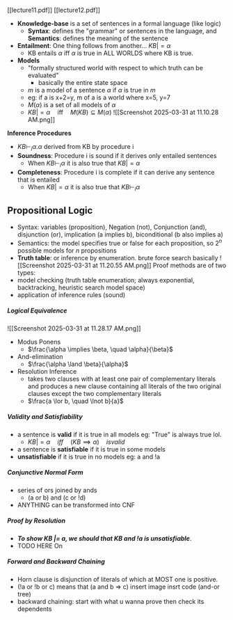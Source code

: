 [[lecture11.pdf]] [[lecture12.pdf]]

- **Knowledge-base** is a set of sentences in a formal language (like logic)
	- **Syntax**: defines the "grammar" or sentences in the language, and **Semantics**: defines the meaning of the sentence
- **Entailment**: One thing follows from another...  $KB |= \alpha$ 
	- KB entails $\alpha$ iff $\alpha$ is true in ALL WORLDS where KB is true.
- **Models**
	- "formally structured world with respect to which truth can be evaluated"
		- basically the entire state space
	- $m$ is a model of a sentence $\alpha$ if $\alpha$ is true in $m$
	- eg: if a is x+2=y, m of a is a world where x=5, y=7
	- $M(\alpha)$ is a set of all models of $\alpha$
	- $KB |= \alpha \quad \text{iff} \quad M(KB) \subseteq M(\alpha)$
![[Screenshot 2025-03-31 at 11.10.28 AM.png]]

**Inference Procedures**
- $KB \vdash_i \alpha. \alpha$ derived from KB by procedure i
- **Soundness**: Procedure i is sound if it derives only entailed sentences
	- When $KB \vdash_i \alpha$ it is also true that $KB |= \alpha$
- **Completeness**: Procedure i is complete if it can derive any sentence that is entailed 
	- When $KB |= \alpha$ it is also true that $KB \vdash_i \alpha$ 

## Propositional Logic
- Syntax: variables (proposition), Negation (not), Conjunction (and), disjunction (or), implication (a implies b), biconditional (b also implies a) 
- Semantics: the model specifies true or false for each proposition, so $2^n$ possible models for $n$ propositions
- **Truth table**: or inference by enumeration. brute force search basically ![[Screenshot 2025-03-31 at 11.20.55 AM.png]]
Proof methods are of two types:
- model checking (truth table enumeration; always exponential, backtracking, heuristic search model space)
- application of inference rules (sound)
##### Logical Equivalence
![[Screenshot 2025-03-31 at 11.28.17 AM.png]]
- Modus Ponens
	- $\frac{\alpha \implies \beta, \quad \alpha}{\beta}$
- And-elimination
	- $\frac{\alpha \land \beta}{\alpha}$
- Resolution Inference
	- takes two clauses with at least one pair of complementary literals and produces a new clause containing all literals of the two original clauses except the two complementary literals
	- $\frac{a \lor b, \quad \lnot b}{a}$
##### Validity and Satisfiability
- a sentence is **valid** if it is true in all models eg: "True" is always true lol. 
	- $KB |= \alpha \quad iff \quad (KB \implies \alpha) \quad is valid$
- a sentence is **satisfiable** if it is true in some models
- **unsatisfiable** if it is true in no models eg: a and !a
##### Conjunctive Normal Form
- series of ors joined by ands
	- (a or b) and (c or !d)
- ANYTHING can be transformed into CNF
##### Proof by Resolution
- ***To show KB |= a, we should that KB and !a is unsatisfiable***.
- TODO HERE On
##### Forward and Backward Chaining
- Horn clause is disjunction of literals of which at MOST one is positive.
- (!a or !b or c) means that (a and b => c)
insert image
insrt code (and-or tree)
- backward chaining: start with what u wanna prove then check its dependents